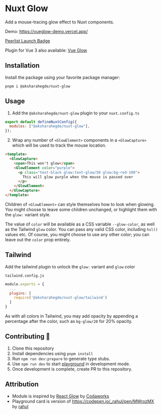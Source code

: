 # Nuxt Glow

Add a mouse-tracing glow effect to Nuxt components.

Demo: https://vueglow-demo.vercel.app/

[Peerlist Launch Badge](https://github.com/aksharahegde/nuxt-glow/images/peerlist_launch_badge.svg)

Plugin for Vue 3 also available: [Vue Glow](https://github.com/aksharahegde/vue-glow)


## Installation

Install the package using your favorite package manager:

```shell
pnpm i @aksharahegde/nuxt-glow
```

## Usage

1. Add the `@aksharahegde/nuxt-glow` plugin to your `nuxt.config.ts`

```js
export default defineNuxtConfig({
  modules: ["@aksharahegde/nuxt-glow"],
});
```

2. Wrap any number of `<GlowElement>` components in a `<GlowCapture>` which will be used to track the mouse location.

```html
<template>
  <GlowCapture>
    <span>This won't glow</span>
    <GlowElement color="purple">
      <p class="text-black glow:text-glow/50 glow:bg-red-100">
        This will glow purple when the mouse is passed over
      </p>
    </GlowElement>
  </GlowCapture>
</template>
```

Children of `<GlowElement>` can style themselves how to look when glowing. You might choose to leave some children unchanged, or highlight them with the `glow:` variant style.

The value of `color` will be available as a CSS variable `--glow-color`, as well as the Tailwind `glow` color. 
You can pass any valid CSS color, including `hsl()` values etc.
Of course, you might choose to use any other color; you can leave out the `color` prop entirely.

## Tailwind
Add the tailwind plugin to unlock the `glow:` variant and `glow` color

`tailwind.config.js`
```js
module.exports = {
  ...
  plugins: [
    require('@aksharahegde/nuxt-glow/tailwind')
  ]
}
```

As with all colors in Tailwind, you may add opacity by appending a percentage after the color, such as `bg-glow/20` for 20% opacity.

## Contributing 🙏

1. Clone this repository
2. Install dependencies using `pnpm install`
3. Run `npm run dev:prepare` to generate type stubs.
4. Use `npm run dev` to start [playground](https://github.com/nuxt-modules/icon/tree/main/playground) in development mode.
5. Once development is complete, create PR to this repository.

## Attribution
- Module is inspired by [React Glow](https://github.com/codaworks/react-glow) by [Codaworks](https://github.com/codaworks)
- Playground card is version of https://codepen.io/_rahul/pen/MWrozMX by [rahul](https://codepen.io/_rahul)
